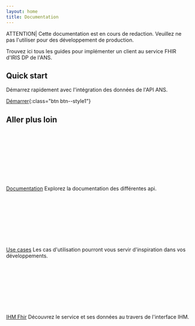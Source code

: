 ```yaml
---
layout: home
title: Documentation
---
```



ATTENTION| Cette documentation est en cours de redaction. Veuillez ne pas l'utiliser pour des développement de production.

Trouvez ici tous les guides pour implémenter un client au service FHIR d'IRIS DP de l'ANS.

## Quick start

Démarrez rapidement avec l'intégration des données de l'API ANS. 

[Démarrer](pages/quick-start/readme.md){:class="btn  btn--style1"}

## Aller plus loin


<div class="row">
    <div class="col col-12 col-md-3">
        <svg class="svg-icon svg-edit" aria-hidden="true" focusable="false"><use xlink:href="{{ '/assets/ans/svg-icons/icon-sprite.svg#edit' | relative_url }}"></use></svg><br/>
        <span  class="doc-section-title"><a href="#">Documentation</a></span>
        Explorez la documentation des différentes api.
    </div>
    <div class="col col-12 col-md-3">
        <svg class="svg-icon svg-edit" aria-hidden="true" focusable="false"><use xlink:href="{{ '/assets/ans/svg-icons/icon-sprite.svg#folder' | relative_url }}"></use></svg><br/>
        <span  class="doc-section-title"><a href="#">Use cases</a></span>
        Les cas d'utilisation pourront vous servir d'inspiration dans vos développements.
    </div>
    <div class="col col-12 col-md-3">
        <svg class="svg-icon svg-edit" aria-hidden="true" focusable="false"><use xlink:href="{{ '/assets/ans/svg-icons/icon-sprite.svg#view-projection' | relative_url }}"></use></svg><br/>
        <span  class="doc-section-title"><a href="#" target="_blank">IHM Fhir</a></span>
        Découvrez le service et ses données au travers de l'interface IHM.
    </div>

</div>
